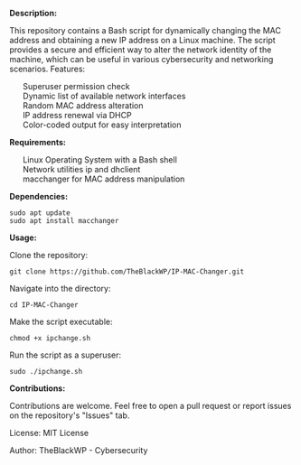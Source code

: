 **Description:**

This repository contains a Bash script for dynamically changing the MAC address and obtaining a new IP address on a Linux machine. The script provides a secure and efficient way to alter the network identity of the machine, which can be useful in various cybersecurity and networking scenarios.
Features:

<ul style="list-style-type:none;">
  <li>Superuser permission check</li>
  <li>Dynamic list of available network interfaces</li>
  <li>Random MAC address alteration</li>
  <li>IP address renewal via DHCP</li>
  <li>Color-coded output for easy interpretation</li>
</ul>

   

**Requirements:**

<ul style="list-style-type:none;">
  <li>Linux Operating System with a Bash shell</li>
  <li>Network utilities ip and dhclient</li>
  <li>macchanger for MAC address manipulation</li>
</ul>


**Dependencies:**

    sudo apt update
    sudo apt install macchanger

    

**Usage:**

Clone the repository:

    git clone https://github.com/TheBlackWP/IP-MAC-Changer.git

Navigate into the directory:

    cd IP-MAC-Changer

Make the script executable:

    chmod +x ipchange.sh

Run the script as a superuser:

    sudo ./ipchange.sh



**Contributions:**

Contributions are welcome. Feel free to open a pull request or report issues on the repository's "Issues" tab.

License: MIT License

Author:
TheBlackWP - Cybersecurity
